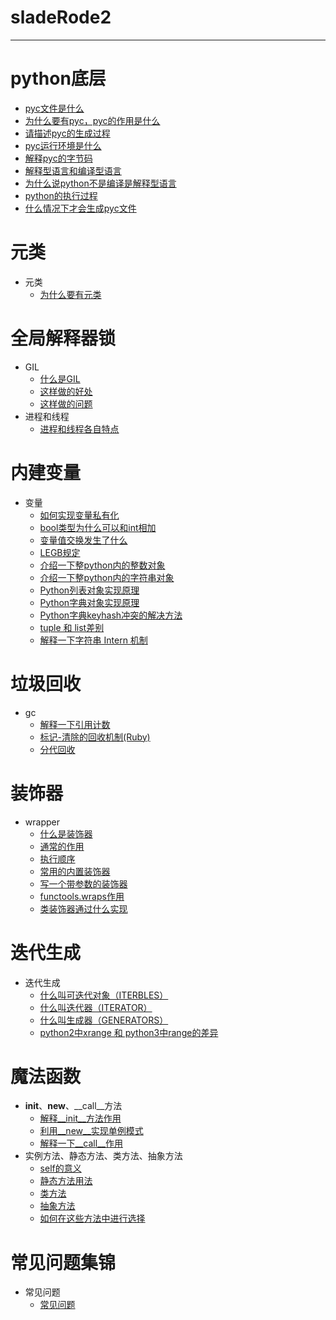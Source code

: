 # sladeRode2

***
# python底层
- [pyc文件是什么](python底层/执行过程.md#L1)
- [为什么要有pyc，pyc的作用是什么](python底层/执行过程.md#L1)
- [请描述pyc的生成过程](python底层/执行过程.md#L1)
- [pyc运行环境是什么](python底层/执行过程.md#L1)
- [解释pyc的字节码](python底层/执行过程.md#L1)
- [解释型语言和编译型语言](python底层/执行过程.md#L1)
- [为什么说python不是编译是解释型语言](python底层/执行过程.md#L1)
- [python的执行过程](python底层/执行过程.md#L1)
- [什么情况下才会生成pyc文件](python底层/执行过程.md#L1)


# 元类
- 元类
    - [为什么要有元类](元类/元类.md#L1)

# 全局解释器锁
- GIL
    - [什么是GIL](全局解释器锁GIL/GIL.md#L1)
    - [这样做的好处](全局解释器锁GIL/GIL.md#L4)
    - [这样做的问题](全局解释器锁GIL/GIL.md#L7)
- 进程和线程
    - [进程和线程各自特点](全局解释器锁GIL/进程和线程.md#L1)

# 内建变量
- 变量
    - [如何实现变量私有化](内建变量/变量.md#L1)
    - [bool类型为什么可以和int相加](内建变量/变量.md#L7)
    - [变量值交换发生了什么](内建变量/变量.md#L10)
    - [LEGB规定](内建变量/变量.md#L21)
    - [介绍一下整python内的整数对象](内建变量/变量.md#L32)
    - [介绍一下整python内的字符串对象](内建变量/变量.md#L40)
    - [Python列表对象实现原理](内建变量/变量.md#L47)
    - [Python字典对象实现原理](内建变量/变量.md#L53)
    - [Python字典keyhash冲突的解决方法](内建变量/变量.md#L57)
    - [tuple 和 list差别](内建变量/变量.md#L64)
    - [解释一下字符串 Intern 机制](内建变量/变量.md#L68)

# 垃圾回收
- gc
    - [解释一下引用计数](垃圾回收/gc.md#L1)
    - [标记-清除的回收机制(Ruby)](垃圾回收/gc.md#L6)
    - [分代回收](垃圾回收/gc.md#L12)

# 装饰器
- wrapper
    - [什么是装饰器](装饰器/wrapper.md#L12)
    - [通常的作用](装饰器/wrapper.md#L12)
    - [执行顺序](装饰器/wrapper.md#L12)
    - [常用的内置装饰器](装饰器/wrapper.md#L12)
    - [写一个带参数的装饰器](装饰器/wrapper.md#L12)
    - [functools.wraps作用](装饰器/wrapper.md#L12)
    - [类装饰器通过什么实现](装饰器/wrapper.md#L12)

# 迭代生成
- 迭代生成
    - [什么叫可迭代对象（ITERBLES）](迭代生成/迭代生成.md#L12)
    - [什么叫迭代器（ITERATOR）](迭代生成/迭代生成.md#L12)
    - [什么叫生成器（GENERATORS）](迭代生成/迭代生成.md#L12)
    - [python2中xrange 和 python3中range的差异](迭代生成/迭代生成.md#L12)

# 魔法函数
- __init__、__new__、__call__方法
    - [解释__init__方法作用](魔法函数/__init__、__new__、__call__方法.md#L12)
    - [利用__new__实现单例模式](魔法函数/__init__、__new__、__call__方法.md#L12)
    - [解释一下__call__作用](魔法函数/__init__、__new__、__call__方法.md#L12)
- 实例方法、静态方法、类方法、抽象方法
    - [self的意义](魔法函数/实例方法、静态方法、类方法、抽象方法.md#L12)
    - [静态方法用法](魔法函数/实例方法、静态方法、类方法、抽象方法.md#L12)
    - [类方法](魔法函数/实例方法、静态方法、类方法、抽象方法.md#L12)
    - [抽象方法](魔法函数/实例方法、静态方法、类方法、抽象方法.md#L12)
    - [如何在这些方法中进行选择](魔法函数/实例方法、静态方法、类方法、抽象方法.md#L12)
    
# 常见问题集锦
- 常见问题
    - [常见问题](常见问题/常见问题.md#L1)